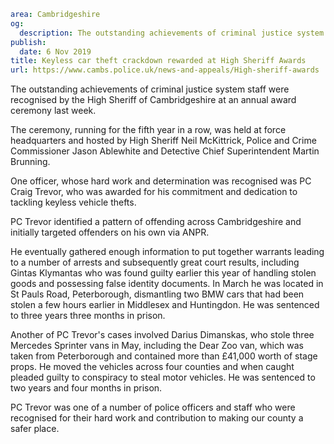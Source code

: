 ```yaml
area: Cambridgeshire
og:
  description: The outstanding achievements of criminal justice system staff were recognised by the High Sheriff of Cambridgeshire at an annual award ceremony last week.
publish:
  date: 6 Nov 2019
title: Keyless car theft crackdown rewarded at High Sheriff Awards
url: https://www.cambs.police.uk/news-and-appeals/High-sheriff-awards
```

The outstanding achievements of criminal justice system staff were recognised by the High Sheriff of Cambridgeshire at an annual award ceremony last week.

The ceremony, running for the fifth year in a row, was held at force headquarters and hosted by High Sheriff Neil McKittrick, Police and Crime Commissioner Jason Ablewhite and Detective Chief Superintendent Martin Brunning.

One officer, whose hard work and determination was recognised was PC Craig Trevor, who was awarded for his commitment and dedication to tackling keyless vehicle thefts.

PC Trevor identified a pattern of offending across Cambridgeshire and initially targeted offenders on his own via ANPR.

He eventually gathered enough information to put together warrants leading to a number of arrests and subsequently great court results, including Gintas Klymantas who was found guilty earlier this year of handling stolen goods and possessing false identity documents. In March he was located in St Pauls Road, Peterborough, dismantling two BMW cars that had been stolen a few hours earlier in Middlesex and Huntingdon. He was sentenced to three years three months in prison.

Another of PC Trevor's cases involved Darius Dimanskas, who stole three Mercedes Sprinter vans in May, including the Dear Zoo van, which was taken from Peterborough and contained more than £41,000 worth of stage props. He moved the vehicles across four counties and when caught pleaded guilty to conspiracy to steal motor vehicles. He was sentenced to two years and four months in prison.

PC Trevor was one of a number of police officers and staff who were recognised for their hard work and contribution to making our county a safer place.
